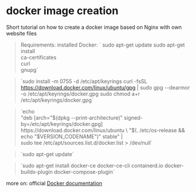 # docker image creation
Short tutorial on how to create a docker image based
on Nginx with own website files


> Requirements: installed Docker:
> ´ sudo apt-get update
 sudo apt-get install \
    ca-certificates \
    curl \
    gnupg´
    
> ´sudo install -m 0755 -d /etc/apt/keyrings
curl -fsSL https://download.docker.com/linux/ubuntu/gpg | sudo gpg --dearmor -o /etc/apt/keyrings/docker.gpg
sudo chmod a+r /etc/apt/keyrings/docker.gpg´

> ´echo \
  "deb [arch="$(dpkg --print-architecture)" signed-by=/etc/apt/keyrings/docker.gpg] https://download.docker.com/linux/ubuntu \
  "$(. /etc/os-release && echo "$VERSION_CODENAME")" stable" | \
  sudo tee /etc/apt/sources.list.d/docker.list > /dev/null´
  
> ´sudo apt-get update´

> ´sudo apt-get install docker-ce docker-ce-cli containerd.io docker-buildx-plugin docker-compose-plugin´

more on: official [Docker documentation](https://docs.docker.com/engine/install/ubuntu/)

